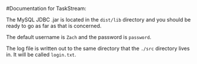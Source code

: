 #Documentation for TaskStream:

The MySQL JDBC .jar is located in the `dist/lib` directory and you should be ready to go as far as that is concerned.

The default username is `Zach` and the password is `password`.

The log file is written out to the same directory that the `./src` directory lives in. It will be called `login.txt`.